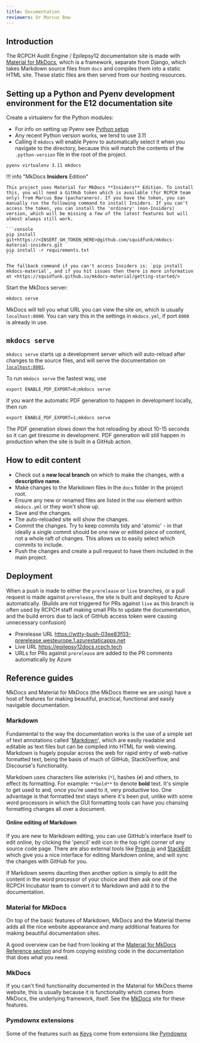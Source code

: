 ```yaml
---
title: Documentation
reviewers: Dr Marcus Baw
---
```


## Introduction

The RCPCH Audit Engine / Epilepsy12 documentation site is made with [Material for MkDocs](https://squidfunk.github.io/mkdocs-material/), which is a framework, separate from Django, which takes Markdown source files from `docs` and compiles them into a static HTML site. These static files are then served from our hosting resources.

## Setting up a Python and Pyenv development environment for the E12 documentation site

Create a virtualenv for the Python modules:

* For info on setting up Pyenv see [Python setup](../developer/api-python.md)
* Any recent Python version works, we tend to use 3.11
* Calling it `mkdocs` will enable Pyenv to automatically select it when you navigate to the directory, because this will match the contents of the `.python-version` file in the root of the project.

```console
pyenv virtualenv 3.11 mkdocs
```

!!! info "MkDocs **Insiders** Edition"

    This project uses Material for MkDocs **Insiders** Edition. To install this, you will need a GitHub token which is available (for RCPCH team only) from Marcus Baw (pacharanero). If you have the token, you can manually run the following command to install Insiders. If you can't access the token, you can install the 'ordinary' (non-Insiders) version, which will be missing a few of the latest features but will almost always still work.

    ```console
    pip install git+https://<INSERT_GH_TOKEN_HERE>@github.com/squidfunk/mkdocs-material-insiders.git
    pip install -r requirements.txt
    ```

    The fallback command if you can't access Insiders is: `pip install mkdocs-material`, and if you hit issues then there is more information at <https://squidfunk.github.io/mkdocs-material/getting-started/>

Start the MkDocs server:

```console
mkdocs serve
```

MkDocs will tell you what URL you can view the site on, which is usually `localhost:8000`. You can vary this in the settings in `mkdocs.yml`, if port `8000` is already in use.

## `mkdocs serve`

`mkdocs serve` starts up a development server which will auto-reload after changes to the source files, and will serve the documentation on [`localhost:8001`](http://localhost:8001).

To run `mkdocs serve` the fastest way, use

```console
export ENABLE_PDF_EXPORT=0;mkdocs serve
```

If you want the automatic PDF generation to happen in development locally, then run

```console
export ENABLE_PDF_EXPORT=1;mkdocs serve
```

The PDF generation slows down the hot reloading by about 10-15 seconds so it can get tiresome in development. PDF generation will still happen in production when the site is built in a GitHub action.

## How to edit content

* Check out a **new local branch** on which to make the changes, with a **descriptive name**.
* Make changes to the Markdown files in the `docs` folder in the project root.
* Ensure any new or renamed files are listed in the `nav` element within `mkdocs.yml` or they won't show up.
* Save and the changes.
* The auto-reloaded site will show the changes.
* Commit the changes. Try to keep commits tidy and 'atomic' - in that ideally a single commit should be one new or edited piece of content, not a whole raft of changes. This allows us to easily select which commits to include.
* Push the changes and create a pull request to have them included in the main project.

## Deployment

When a push is made to either the `prerelease` or `live` branches, or a pull request is made against `prerelease`, the site is built and deployed to Azure automatically. (Builds are not triggered for PRs against `live` as this branch is often used by RCPCH staff making small PRs to update the documentation, and the build errors due to lack of GitHub access token were causing unnecessary confusion)

* Prerelease URL <https://witty-bush-03ee83f03-prerelease.westeurope.1.azurestaticapps.net>
* Live URL <https://epilepsy12docs.rcpch.tech>
* URLs for PRs against `prerelease` are added to the PR comments automatically by Azure

## Reference guides

MkDocs and Material for MkDocs (the MkDocs theme we are using) have a host of features for making beautiful, practical, functional and easily navigable documentation.

### Markdown

Fundamental to the way the documentation works is the use of a simple set of text annotations called '[Markdown](https://daringfireball.net/projects/markdown/)', which are easily readable and editable as text files but can be compiled into HTML for web viewing. Markdown is hugely popular across the web for rapid entry of web-native formatted text, being the basis of much of GitHub, StackOverflow, and Discourse's functionality.

Markdown uses characters like asterisks (`*`), hashes (`#`) and others, to effect its formatting. For example: `**bold**` to denote **bold** text. It's simple to get used to and, once you're used to it, very productive too. One advantage is that formatted text stays where it's been put, unlike with some word processors in which the GUI formatting tools can have you chansing formatting changes all over a document.

#### Online editing of Markdown

If you are new to Markdown editing, you can use GitHub's interface itself to edit online, by clicking the 'pencil' edit icon in the top right corner of any source code page. There are also external tools like [Prose.io](http://prose.io/) and [StackEdit](https://stackedit.io/) which give you a nice interface for editing Markdown online, and will sync the changes with GitHub for you.

If Markdown seems daunting then another option is simply to edit the content in the word processor of your choice and then ask one of the RCPCH Incubator team to convert it to Markdown and add it to the documentation.

### Material for MkDocs

On top of the basic features of Markdown, MkDocs and the Material theme adds all the nice website appearance and many additional features for making beautiful documentation sites.

A good overview can be had from looking at the [Material for MkDocs Reference section](https://squidfunk.github.io/mkdocs-material/reference/) and from copying existing code in the documentation that does what you need.

### MkDocs

If you can't find functionality documented in the Material for MkDocs theme website, this is usually because it is functionality which comes from MkDocs, the underlying framework, itself. See the [MkDocs](https://www.mkdocs.org/user-guide/writing-your-docs/#writing-with-markdown) site for these features.

### Pymdownx extensions

Some of the features such as [Keys](https://squidfunk.github.io/mkdocs-material/setup/extensions/python-markdown-extensions/#keys) come from extensions like [Pymdownx](https://facelessuser.github.io/pymdown-extensions/extensions/arithmatex/)
